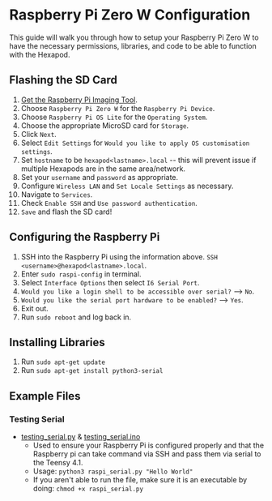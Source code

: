 # Raspberry Pi Zero W Configuration

This guide will walk you through how to setup your Raspberry Pi Zero W to have the necessary permissions, libraries, and code to be able to function with the Hexapod.

## Flashing the SD Card

1. [Get the Raspberry Pi Imaging Tool](https://www.raspberrypi.com/software/).
2. Choose `Raspberry Pi Zero W` for the `Raspberry Pi Device`.
3. Choose `Raspberry Pi OS Lite` for the `Operating System`.
4. Choose the appropriate MicroSD card for `Storage`.
5. Click `Next`.
6. Select `Edit Settings` for `Would you like to apply OS customisation settings`.
7. Set `hostname` to be `hexapod<lastname>.local` -- this will prevent issue if multiple Hexapods are in the same area/network.
8. Set your `username` and `password` as appropriate.
9. Configure `Wireless LAN` and `Set Locale Settings` as necessary.
10. Navigate to `Services`.
11. Check `Enable SSH` and `Use password authentication`.
12. `Save` and flash the SD card!

## Configuring the Raspberry Pi

1. SSH into the Raspberry Pi using the information above. `SSH <username>@hexapod<lastname>.local`.
2. Enter `sudo raspi-config` in terminal.
3. Select `Interface Options` then select `I6 Serial Port`.
4. `Would you like a login shell to be accessible over serial?` --> `No`.
5. `Would you like the serial port hardware to be enabled?` --> `Yes`.
6. Exit out.
7. Run `sudo reboot` and log back in.

## Installing Libraries

1. Run `sudo apt-get update`
2. Run `sudo apt-get install python3-serial`

## Example Files

### Testing Serial

- [testing_serial.py](testing_serial.py) & [testing_serial.ino](testing_serial.ino)
  - Used to ensure your Raspberry Pi is configured properly and that the Raspberry pi can take command via SSH and pass them via serial to the Teensy 4.1.
  - Usage: `python3 raspi_serial.py "Hello World"`
  - If you aren't able to run the file, make sure it is an executable by doing: `chmod +x raspi_serial.py`
